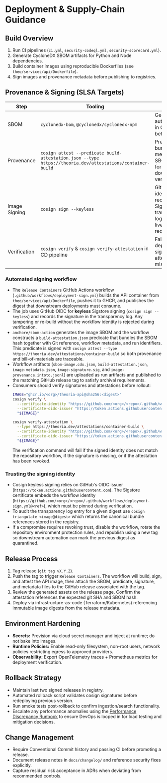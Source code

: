 # Deployment & Supply-Chain Guidance

## Build Overview

1. Run CI pipelines (`ci.yml`, `security-codeql.yml`, `security-scorecard.yml`).
2. Generate CycloneDX SBOM artifacts for Python and Node dependencies.
3. Build container images using reproducible Dockerfiles (see `theo/services/api/Dockerfile`).
4. Sign images and provenance metadata before publishing to registries.

## Provenance & Signing (SLSA Targets)

| Step | Tooling | Notes |
| --- | --- | --- |
| SBOM | `cyclonedx-bom`, `@cyclonedx/cyclonedx-npm` | Generated automatically in CI; review before release. |
| Provenance | `cosign attest --predicate build-attestation.json --type https://theoria.dev/attestations/container-build` | Predicate bundles build metadata plus SBOM digest for downstream verification. |
| Image Signing | `cosign sign --keyless` | GitHub OIDC identity is recorded in the Sigstore transparency log; no long-lived keys required. |
| Verification | `cosign verify` & `cosign verify-attestation` in CD pipeline | Fail deployment if signature or attestation missing/invalid. |

### Automated signing workflow

- The `Release Containers` GitHub Actions workflow (`.github/workflows/deployment-sign.yml`) builds the API container from
  `theo/services/api/Dockerfile`, pushes it to GHCR, and publishes the digest that downstream deployments must consume.
- The job uses GitHub OIDC for **keyless** Sigstore signing (`cosign sign --keyless`) and records the signature in the
  transparency log. Any tampering or re-build without the workflow identity is rejected during verification.
- `anchore/sbom-action` generates the image SBOM and the workflow constructs a `build-attestation.json` predicate that bundles
  the SBOM hash together with Git reference, workflow metadata, and run identifiers. This predicate is signed with
  `cosign attest --type https://theoria.dev/attestations/container-build` so both provenance and bill-of-materials are
  traceable.
- Workflow artifacts (`sbom-image.cdx.json`, `build-attestation.json`, `image-metadata.json`, `image-signature.sig`, and
  `image-provenance.intoto.jsonl`) are uploaded as run artifacts and published to the matching GitHub release tag to satisfy
  archival requirements.
- Consumers should verify signatures and attestations before rollout:
  ```bash
  IMAGE="ghcr.io/<org>/theoria-api@sha256:<digest>"
  cosign verify \
    --certificate-identity "https://github.com/<org>/<repo>/.github/workflows/deployment-sign.yml@refs/tags/<tag>" \
    --certificate-oidc-issuer "https://token.actions.githubusercontent.com" \
    "${IMAGE}"

  cosign verify-attestation \
    --type https://theoria.dev/attestations/container-build \
    --certificate-identity "https://github.com/<org>/<repo>/.github/workflows/deployment-sign.yml@refs/tags/<tag>" \
    --certificate-oidc-issuer "https://token.actions.githubusercontent.com" \
    "${IMAGE}"
  ```
  The verification command will fail if the signed identity does not match the repository workflow, if the signature is
  missing, or if the attestation has been revoked.

### Trusting the signing identity

- Cosign keyless signing relies on GitHub's OIDC issuer (`https://token.actions.githubusercontent.com`). The Sigstore
  certificate embeds the workflow identity (`https://github.com/<org>/<repo>/.github/workflows/deployment-sign.yml@<ref>`),
  which must be pinned during verification.
- To audit the transparency log entry for a given digest use `cosign triangulate <image@digest>` which returns the canonical
  bundle references stored in the registry.
- If a compromise requires revoking trust, disable the workflow, rotate the repository environment protection rules, and
  republish using a new tag so downstream automation can mark the previous digest as quarantined.

## Release Process

1. Tag release (`git tag vX.Y.Z`).
2. Push the tag to trigger `Release Containers`. The workflow will build, sign, and attest the API image, then attach the
   SBOM, predicate, signature, and metadata files to the GitHub release associated with the tag.
3. Review the generated assets on the release page. Confirm the attestation references the expected git SHA and SBOM hash.
4. Deploy via infrastructure-as-code (Terraform/Kubernetes) referencing immutable image digests from the release metadata.

## Environment Hardening

- **Secrets:** Provision via cloud secret manager and inject at runtime; do not bake into images.
- **Runtime Policies:** Enable read-only filesystem, non-root users, network policies restricting egress to approved providers.
- **Observability:** Export OpenTelemetry traces + Prometheus metrics for deployment verification.

## Rollback Strategy

- Maintain last two signed releases in registry.
- Automated rollback script validates cosign signatures before redeploying previous version.
- Run smoke tests post-rollback to confirm ingestion/search functionality.
- Escalate any performance anomalies using the [Performance Discrepancy Runbook](docs/runbooks/performance_discrepancy_runbook.md) to ensure DevOps is looped in for load testing and mitigation decisions.

## Change Management

- Require Conventional Commit history and passing CI before promoting a release.
- Document release notes in `docs/changelog/` and reference security fixes explicitly.
- Capture residual risk acceptance in ADRs when deviating from recommended controls.
